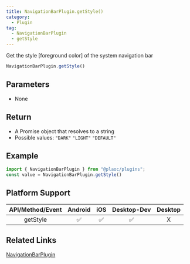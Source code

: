 ```yaml
---
title: NavigationBarPlugin.getStyle()
category:
  - Plugin
tag:
  - NavigationBarPlugin
  - getStyle
---
```


Get the style [foreground color] of the system navigation bar  

```js
NavigationBarPlugin.getStyle()
```

## Parameters

  - None

## Return

  - A Promise object that resolves to a string
  - Possible values:
    `"DARK"` `"LIGHT"` `"DEFAULT"`  

## Example

```js
import { NavigationBarPlugin } from "@plaoc/plugins";
const value = NavigationBarPlugin.getStyle()
```

## Platform Support  

| API/Method/Event | Android | iOS | Desktop-Dev | Desktop |
|:------------:|:-------:|:---:|:-----------:|:-------:|
| getStyle     | ✅      | ✅  | ✅          | X       |

## Related Links

[NavigationBarPlugin](./index.md)